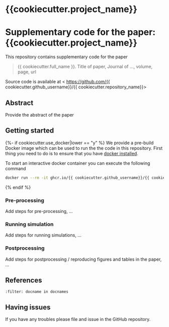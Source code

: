# {{cookiecutter.project_name}}


# Supplementary code for the paper: {{cookiecutter.project_name}}


This repository contains supplementary code for the paper
> {{ cookiecutter.full_name }}.
> Title of paper, Journal of ..., volume, page, url

Source code is available at < https://github.com/{{ cookiecutter.github_username}}/{{ cookiecutter.repository_name}}>

## Abstract
Provide the abstract of the paper

## Getting started

{%- if cookiecutter.use_docker|lower == "y" %}
We provide a pre-build Docker image which can be used to run the the code in this repository. First thing you need to do is to ensure that you have [docker installed](https://docs.docker.com/get-docker/).

To start an interactive docker container you can execute the following command

```bash
docker run --rm -it ghcr.io/{{ cookiecutter.github_username}}/{{ cookiecutter.repository_name}}:latest
```
{% endif %}

### Pre-processing
Add steps for pre-processing, ...


### Running simulation
Add steps for running simulations, ...


### Postprocessing
Add steps for postprocessing / reproducing figures and tables in the paper, ...



## References
```{bibliography}
:filter: docname in docnames
```


## Having issues
If you have any troubles please file and issue in the GitHub repository.
